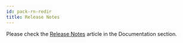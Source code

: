 ```yaml
---
id: pack-rn-redir
title: Release Notes
---
```


Please check the [Release Notes](../documentation/release-notes) article in the Documentation section.